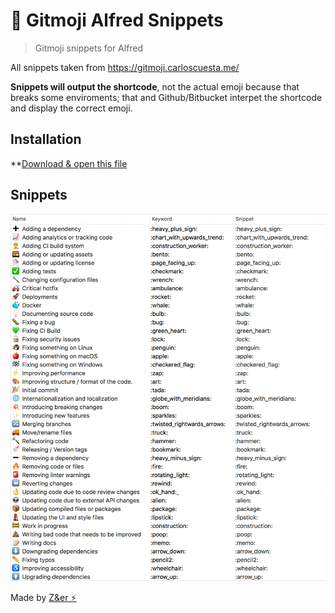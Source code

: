 # :rocket: Gitmoji Alfred Snippets
> Gitmoji snippets for Alfred

All snippets taken from https://gitmoji.carloscuesta.me/

**Snippets will output the shortcode**, not the actual emoji because that breaks some enviroments; that and Github/Bitbucket interpet the shortcode and display the correct emoji.

## Installation
**[Download & open this file](gitmoji.alfredsnippets)

## Snippets
![](snippets.png)

Made by [Z&er :zap:](https://github.com/mrmartineau/)
